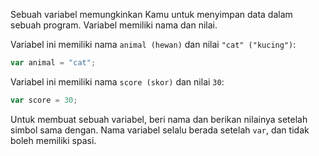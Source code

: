 Sebuah variabel memungkinkan Kamu untuk menyimpan data dalam sebuah program. Variabel memiliki nama dan nilai.

Variabel ini memiliki nama `animal (hewan)` dan nilai `"cat" ("kucing")`:

```javascript
var animal = "cat";
```

Variabel ini memiliki nama `score (skor)` dan nilai `30`:

```javascript
var score = 30;
```

Untuk membuat sebuah variabel, beri nama dan berikan nilainya setelah simbol sama dengan. Nama variabel selalu berada setelah `var`, dan tidak boleh memiliki spasi.